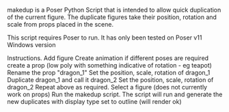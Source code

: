 makedup is a Poser Python Script that is intended to allow quick duplication of the current figure. The duplicate figures take their position, rotation and scale from props placed in the scene.

This script requires Poser to run. It has only been tested on Poser v11 Windows version

Instructions.
Add figure
Create animation if different poses are required
create a prop (low poly with something indicative of rotation - eg teapot)
Rename the prop "dragon_1"
Set the position, scale, rotation of dragon_1
Duplicate dragon_1 and call it dragon_2
Set the position, scale, rotation of dragon_2
Repeat above as required.
Select a figure (does not currently work on props)
Run the makedup script. 
The script will run and generate the new duplicates with display type set to outline (will render ok)

